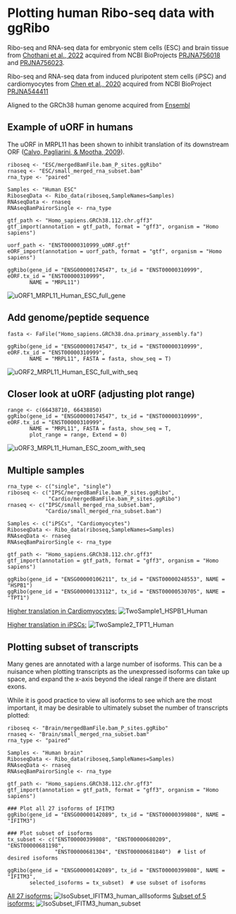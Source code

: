 # Plotting human Ribo-seq data with ggRibo
Ribo-seq and RNA-seq data for embryonic stem cells (ESC) and brain tissue from [Chothani et al., 2022](https://doi.org/10.1016/j.molcel.2022.06.023) acquired from NCBI BioProjects [PRJNA756018](https://www.ncbi.nlm.nih.gov/bioproject/PRJNA756018) and [PRJNA756023](https://www.ncbi.nlm.nih.gov/bioproject/PRJNA756023).

Ribo-seq and RNA-seq data from induced pluripotent stem cells (iPSC) and cardiomyocytes from [Chen et al., 2020](https://www.science.org/doi/10.1126/science.aay0262) acquired from NCBI BioProject [PRJNA544411](https://www.ncbi.nlm.nih.gov/bioproject/PRJNA544411)

Aligned to the GRCh38 human genome acquired from [Ensembl](https://www.ensembl.org/Homo_sapiens/Info/Index)

## Example of uORF in humans
The uORF in MRPL11 has been shown to inhibit translation of its downstream ORF ([Calvo, Pagliarini, & Mootha, 2009](https://www.pnas.org/doi/10.1073/pnas.0810916106)).

```
riboseq <- "ESC/mergedBamFile.bam_P_sites.ggRibo"
rnaseq <- "ESC/small_merged_rna_subset.bam"
rna_type <- "paired"

Samples <- "Human ESC"
RiboseqData <- Ribo_data(riboseq,SampleNames=Samples)
RNAseqData <- rnaseq
RNAseqBamPairorSingle <- rna_type

gtf_path <- "Homo_sapiens.GRCh38.112.chr.gff3"
gtf_import(annotation = gtf_path, format = "gff3", organism = "Homo sapiens")

uorf_path <- "ENST00000310999_uORF.gtf"
eORF_import(annotation = uorf_path, format = "gtf", organism = "Homo sapiens")

ggRibo(gene_id = "ENSG00000174547", tx_id = "ENST00000310999", eORF.tx_id = "ENST00000310999",
       NAME = "MRPL11")
```
![uORF1_MRPL11_Human_ESC_full_gene](https://github.com/user-attachments/assets/b1c7c941-ba05-40b7-b734-88721ddd21a1)

## Add genome/peptide sequence
```
fasta <- FaFile("Homo_sapiens.GRCh38.dna.primary_assembly.fa")

ggRibo(gene_id = "ENSG00000174547", tx_id = "ENST00000310999", eORF.tx_id = "ENST00000310999",
       NAME = "MRPL11", FASTA = fasta, show_seq = T)
```
![uORF2_MRPL11_Human_ESC_full_with_seq](https://github.com/user-attachments/assets/55688691-b0cf-4988-bc9a-14ba22781771)

## Closer look at uORF (adjusting plot range)
```
range <- c(66438710, 66438850)
ggRibo(gene_id = "ENSG00000174547", tx_id = "ENST00000310999", eORF.tx_id = "ENST00000310999",
       NAME = "MRPL11", FASTA = fasta, show_seq = T,
       plot_range = range, Extend = 0)
```
![uORF3_MRPL11_Human_ESC_zoom_with_seq](https://github.com/user-attachments/assets/5f10f2ae-864e-4cfc-8b56-28d6caf8aaae)

## Multiple samples
```
rna_type <- c("single", "single")
riboseq <- c("IPSC/mergedBamFile.bam_P_sites.ggRibo",
             "Cardio/mergedBamFile.bam_P_sites.ggRibo")
rnaseq <- c("IPSC/small_merged_rna_subset.bam",
            "Cardio/small_merged_rna_subset.bam")

Samples <- c("iPSCs", "Cardiomyocytes")
RiboseqData <- Ribo_data(riboseq,SampleNames=Samples)
RNAseqData <- rnaseq
RNAseqBamPairorSingle <- rna_type

gtf_path <- "Homo_sapiens.GRCh38.112.chr.gff3"
gtf_import(annotation = gtf_path, format = "gff3", organism = "Homo sapiens")

ggRibo(gene_id = "ENSG00000106211", tx_id = "ENST00000248553", NAME = "HSPB1")
ggRibo(gene_id = "ENSG00000133112", tx_id = "ENST00000530705", NAME = "TPT1")
```
<ins>Higher translation in Cardiomyocytes:</ins>
![TwoSample1_HSPB1_Human](https://github.com/user-attachments/assets/846a182b-3325-43a9-8390-109a0f3dceee)

<ins>Higher translation in iPSCs:</ins>
![TwoSample2_TPT1_Human](https://github.com/user-attachments/assets/48489cdb-f1b8-4a11-b57f-a3be5ce74d6e)

## Plotting subset of transcripts
Many genes are annotated with a large number of isoforms.
This can be a nuisance when plotting transcripts as the unexpressed isoforms can take up space,
and expand the x-axis beyond the ideal range if there are distant exons.

While it is good practice to view all isoforms to see which are the most important, it may be desirable to ultimately subset the number of transcripts plotted:

```
riboseq <- "Brain/mergedBamFile.bam_P_sites.ggRibo"
rnaseq <- "Brain/small_merged_rna_subset.bam"
rna_type <- "paired"

Samples <- "Human brain"
RiboseqData <- Ribo_data(riboseq,SampleNames=Samples)
RNAseqData <- rnaseq
RNAseqBamPairorSingle <- rna_type

gtf_path <- "Homo_sapiens.GRCh38.112.chr.gff3"
gtf_import(annotation = gtf_path, format = "gff3", organism = "Homo sapiens")

### Plot all 27 isoforms of IFITM3
ggRibo(gene_id = "ENSG00000142089", tx_id = "ENST00000399808", NAME = "IFITM3")

### Plot subset of isoforms
tx_subset <- c("ENST00000399808", "ENST00000680209", "ENST00000681198",
               "ENST00000681304", "ENST00000681840")  # list of desired isoforms

ggRibo(gene_id = "ENSG00000142089", tx_id = "ENST00000399808", NAME = "IFITM3",
       selected_isoforms = tx_subset)  # use subset of isoforms

```
<ins>All 27 isoforms:</ins>
![IsoSubset_IFITM3_human_allIsoforms](https://github.com/user-attachments/assets/eb5d290a-f92d-4bb8-a6de-fb226b4699d6)
<ins>Subset of 5 isoforms:</ins>
![IsoSubset_IFITM3_human_subset](https://github.com/user-attachments/assets/7dbcaf44-d36f-4276-be1f-18b5613b16da)
